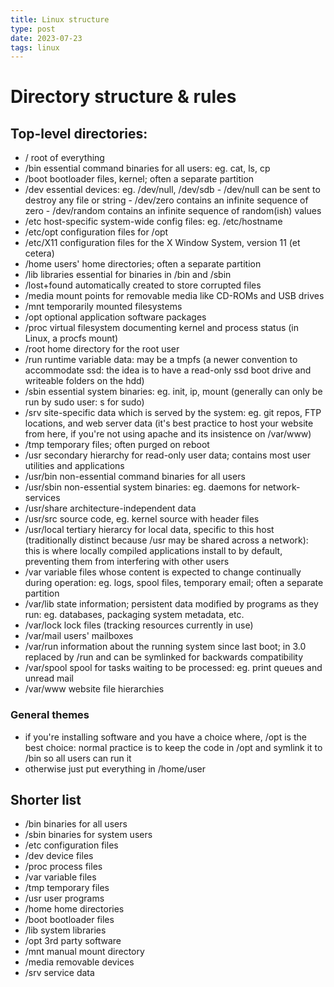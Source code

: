 ```yaml
---
title: Linux structure
type: post
date: 2023-07-23
tags: linux
---
```


# Directory structure & rules

## Top-level directories:
- / 					root of everything
- /bin				essential command binaries for all users: eg. cat, ls, cp
- /boot 			bootloader files, kernel; often a separate partition
- /dev				essential devices: eg. /dev/null, /dev/sdb
								- /dev/null can be sent to destroy any file or string
								- /dev/zero contains an infinite sequence of zero
								- /dev/random contains an infinite sequence of random(ish) values
- /etc				host-specific system-wide config files: eg. /etc/hostname
- /etc/opt		configuration files for /opt
- /etc/X11		configuration files for the X Window System, version 11
							(et cetera)
- /home				users' home directories; often a separate partition
- /lib				libraries essential for binaries in /bin and /sbin
- /lost+found	automatically created to store corrupted files
- /media			mount points for removable media like CD-ROMs and USB drives
- /mnt				temporarily mounted filesystems
- /opt				optional application software packages
- /proc				virtual filesystem documenting kernel and process status (in Linux, a procfs mount)
- /root				home directory for the root user
- /run				runtime variable data: may be a tmpfs (a newer convention to accommodate ssd: the idea is to have a read-only ssd boot drive and writeable folders on the hdd)
- /sbin				essential system binaries: eg. init, ip, mount (generally can only be run by sudo user: s for sudo)
- /srv				site-specific data which is served by the system: eg. git repos, FTP locations, and web server data (it's best practice to host your website from here, if you're not using apache and its insistence on /var/www)
- /tmp				temporary files; often purged on reboot
- /usr				secondary hierarchy for read-only user data; contains most user utilities and applications
- /usr/bin		non-essential command binaries for all users
- /usr/sbin		non-essential system binaries: eg. daemons for network-services
- /usr/share	architecture-independent data
- /usr/src		source code, eg. kernel source with header files
- /usr/local	tertiary hierarcy for local data, specific to this host (traditionally distinct because /usr may be shared across a network): this is where locally compiled applications install to by default, preventing them from interfering with other users
- /var				variable files whose content is expected to change continually during operation: eg. logs, spool files, temporary email; often a separate partition
- /var/lib		state information; persistent data modified by programs as they run: eg. databases, packaging system metadata, etc.
- /var/lock		lock files (tracking resources currently in use)
- /var/mail		users' mailboxes
- /var/run		information about the running system since last boot; in 3.0 replaced by /run and can be symlinked for backwards compatibility
- /var/spool	spool for tasks waiting to be processed: eg. print queues and unread mail
- /var/www		website file hierarchies


### General themes
- if you're installing software and you have a choice where, /opt is the best choice: normal practice is to keep the code in /opt and symlink it to /bin so all users can run it
- otherwise just put everything in /home/user
 
## Shorter list
- /bin		binaries for all users
- /sbin		binaries for system users
- /etc		configuration files
- /dev		device files
- /proc		process files
- /var		variable files
- /tmp		temporary files
- /usr		user programs
- /home		home directories
- /boot		bootloader files
- /lib		system libraries
- /opt		3rd party software
- /mnt		manual mount directory
- /media	removable devices
- /srv		service data
